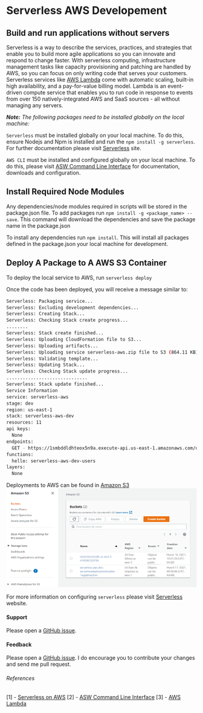 # Serverless AWS Developement
## Build and run applications without servers
Serverless is a way to describe the services, practices, and strategies that enable you to build more agile applications so you can innovate and respond to change faster. With serverless computing, infrastructure management tasks like capacity provisioning and patching are handled by AWS, so you can focus on only writing code that serves your customers. Serverless services like [AWS Lambda](https://aws.amazon.com/lambda/) come with automatic scaling, built-in high availability, and a pay-for-value billing model. Lambda is an event-driven compute service that enables you to run code in response to events from over 150 natively-integrated AWS and SaaS sources - all without managing any servers.

_**Note:** The following packages need to be installed globally on the local machine:_

`Serverless` must be installed globally on your local machine.
To do this, ensure Nodejs and Npm is installed and run the `npm install -g serverless`.
For further documentation please visit [Serverless](https://www.serverless.com/framework/docs/) site.

`AWS CLI` must be installed and configured globally on your local machine.
To do this, please visit [ASW Command Line Interface](https://docs.aws.amazon.com/cli/latest/userguide/cli-chap-welcome.html) for documentation, downloads and configuration.

## Install Required Node Modules 
Any dependencies/node modules required in scripts will be stored in the package.json file.
To add packages run `npm install -g <package_name> --save`. This command will download the dependencies and save the package name in the package.json

To install any dependencies run `npm install`. This will install all packages defined in the package.json your local machine for development.

## Deploy A Package to A AWS S3 Container
To deploy the local service to AWS, run `serverless deploy`

Once the code has been deployed, you will receive a message similar to:
```sh
Serverless: Packaging service...
Serverless: Excluding development dependencies...
Serverless: Creating Stack...
Serverless: Checking Stack create progress...
........
Serverless: Stack create finished...
Serverless: Uploading CloudFormation file to S3...
Serverless: Uploading artifacts...
Serverless: Uploading service serverless-aws.zip file to S3 (864.11 KB)...
Serverless: Validating template...
Serverless: Updating Stack...
Serverless: Checking Stack update progress...
..............................
Serverless: Stack update finished...
Service Information
service: serverless-aws
stage: dev
region: us-east-1
stack: serverless-aws-dev
resources: 11
api keys:
  None
endpoints:
  GET - https://1smbddldhteox5n9a.execute-api.us-east-1.amazonaws.com/dev/users
functions:
  hello: serverless-aws-dev-users
layers:
  None
```

Deployments to AWS can be found in [Amazon S3 ](https://s3.console.aws.amazon.com/s3/home?region=us-east-2#)
![Amazon S3 Containers](s3-containers.PNG)


For more information on configuring `serverless` please visit [Serverless](https://www.serverless.com/framework/docs/) website.


#### Support
Please open a [GitHub issue](https://github.com/erickknaebel/simple-serverless-aws-function).

#### Feedback
Please open a [GitHub issue](https://github.com/erickknaebel/simple-serverless-aws-function). I do encourage you to contribute your changes and send me pull request.

###### References
[1] - [Serverless on AWS](https://aws.amazon.com/serverless/)
[2] - [ASW Command Line Interface](https://docs.aws.amazon.com/cli/latest/userguide/cli-chap-welcome.html)
[3] - [AWS Lambda](https://aws.amazon.com/lambda/)